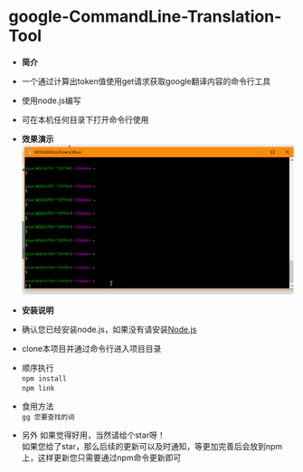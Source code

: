 # google-CommandLine-Translation-Tool

 - **简介**
 - 一个通过计算出token值使用get请求获取google翻译内容的命令行工具  
 - 使用node.js编写  
 - 可在本机任何目录下打开命令行使用

 - **效果演示**
 ![](https://github.com/Neoyyy/google-CommandLine-Translation-Tool/blob/master/demo.gif)
 - **安装说明**
 -  确认您已经安装node.js，如果没有请安装[Node.js](https://nodejs.org/zh-cn/)  
 -  clone本项目并通过命令行进入项目目录  
 -  顺序执行  
 `npm install`  
 `npm link`   
 - 食用方法  
 `gg 您要查找的词`  
 - 另外
  如果觉得好用，当然请给个star呀！  
  如果您给了star，那么后续的更新可以及时通知，等更加完善后会放到npm上，这样更新您只需要通过npm命令更新即可

